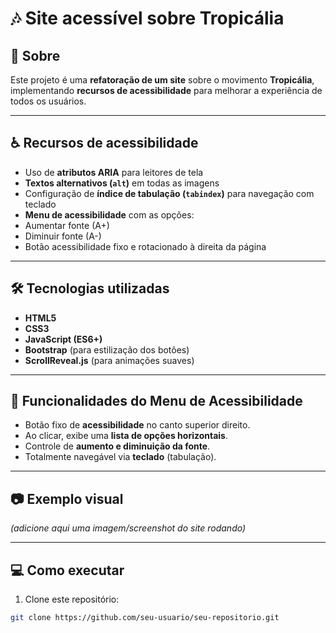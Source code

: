 # 🎶 Site acessível sobre Tropicália

## 📌 Sobre
Este projeto é uma **refatoração de um site** sobre o movimento **Tropicália**, implementando **recursos de acessibilidade** para melhorar a experiência de todos os usuários.

---

## ♿ Recursos de acessibilidade
- Uso de **atributos ARIA** para leitores de tela
- **Textos alternativos (`alt`)** em todas as imagens
- Configuração de **índice de tabulação (`tabindex`)** para navegação com teclado
- **Menu de acessibilidade** com as opções:
- Aumentar fonte (A+)
- Diminuir fonte (A-)
- Botão acessibilidade fixo e rotacionado à direita da página

---

## 🛠️ Tecnologias utilizadas
- **HTML5**
- **CSS3**
- **JavaScript (ES6+)**
- **Bootstrap** (para estilização dos botões)
- **ScrollReveal.js** (para animações suaves)

---

## 🚀 Funcionalidades do Menu de Acessibilidade
- Botão fixo de **acessibilidade** no canto superior direito.
- Ao clicar, exibe uma **lista de opções horizontais**.
- Controle de **aumento e diminuição da fonte**.
- Totalmente navegável via **teclado** (tabulação).

---

## 📷 Exemplo visual
*(adicione aqui uma imagem/screenshot do site rodando)*

---

## 💻 Como executar
1. Clone este repositório:
```bash
git clone https://github.com/seu-usuario/seu-repositorio.git

